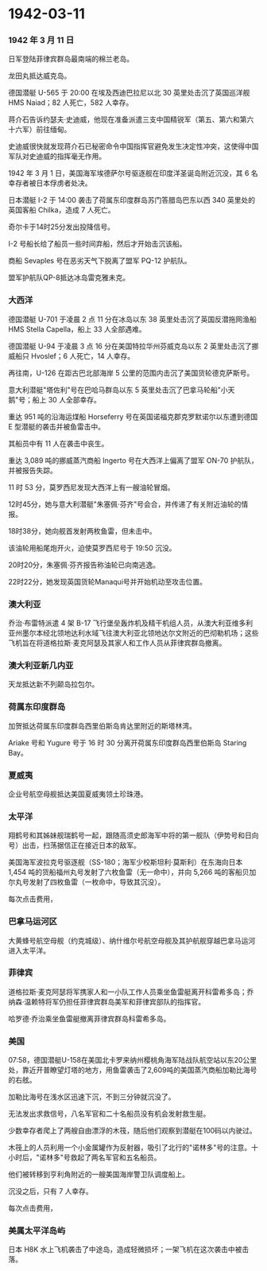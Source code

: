 # 1942-03-11

### 1942 年 3 月 11 日

日军登陆菲律宾群岛最南端的棉兰老岛。

龙田丸抵达威克岛。

德国潜艇 U-565 于 20:00 在埃及西迪巴拉尼以北 30 英里处击沉了英国巡洋舰
HMS Naiad；82 人死亡，582 人幸存。

蒋介石告诉约瑟夫·史迪威，他现在准备派遣三支中国精锐军（第五、第六和第六十六军）前往缅甸。

史迪威很快就发现蒋介石已秘密命令中国指挥官避免发生决定性冲突，这使得中国军队对史迪威的指挥毫无作用。

1942 年 3 月 1 日，美国海军埃德萨尔号驱逐舰在印度洋圣诞岛附近沉没，其 6
名幸存者被日本俘虏者处决。

日本潜艇 I-2 于 14:00 袭击了荷属东印度群岛苏门答腊岛巴东以西 340
英里处的英国客船 Chilka，造成 7 人死亡。

奇尔卡于14时25分发出投降信号。

I-2 号船长给了船员一些时间弃船，然后才开始击沉该船。

商船 Sevaples 号在恶劣天气下脱离了盟军 PQ-12 护航队。

盟军护航队QP-8抵达冰岛雷克雅未克。

### 大西洋

德国潜艇 U-701 于凌晨 2 点 11 分在冰岛以东 38
英里处击沉了英国反潜拖网渔船 HMS Stella Capella，船上 33 人全部遇难。

德国潜艇 U-94 于凌晨 3 点 16 分在美国特拉华州芬威克岛以东 2
英里处击沉了挪威船只 Hvoslef；6 人死亡，14 人幸存。

再往南，U-126 在距古巴北部海岸 5 公里的范围内击沉了美国货轮德克萨斯号。

意大利潜艇"塔佐利"号在巴哈马群岛以东 5
英里处击沉了巴拿马轮船"小天鹅"号；船上 30 人全部幸存。

重达 951 吨的沿海运煤船 Horseferry
号在英国诺福克郡克罗默诺尔以东遭到德国 E 型潜艇的袭击并被鱼雷击中。

其船员中有 11 人在袭击中丧生。

重达 3,089 吨的挪威蒸汽商船 Ingerto 号在大西洋上偏离了盟军 ON-70
护航队，并被报告失踪。

11 时 53 分，莫罗西尼发现大西洋上有一艘油轮冒烟。

12时45分，她与意大利潜艇"朱塞佩·芬齐"号会合，并传递了有关附近油轮的情报。

18时38分，她向舰首发射两枚鱼雷，但未击中。

该油轮用船尾炮开火，迫使莫罗西尼号于 19:50 沉没。

20时20分，朱塞佩·芬齐报告称油轮已向南逃逸。

22时22分，她发现英国货轮Manaqui号并开始机动至攻击位置。

### 澳大利亚

乔治·布雷特派遣 4 架 B-17
飞行堡垒轰炸机及精干机组人员，从澳大利亚维多利亚州墨尔本经北领地达利水域飞往澳大利亚北领地达尔文附近的巴彻勒机场；这些飞机旨在将道格拉斯·麦克阿瑟及其家人和工作人员从菲律宾群岛撤离。

### 澳大利亚新几内亚

天龙抵达新不列颠岛拉包尔。

### 荷属东印度群岛

加贺抵达荷属东印度群岛西里伯斯岛肯达里附近的斯塔林湾。

Ariake 号和 Yugure 号于 16 时 30 分离开荷属东印度群岛西里伯斯岛 Staring
Bay。

### 夏威夷

企业号航空母舰抵达美国夏威夷领土珍珠港。

### 太平洋

翔鹤号和其姊妹舰瑞鹤号一起，跟随高须史郎海军中将的第一舰队（伊势号和日向号）出击，扫荡据信正在接近日本的敌军。

美国海军波拉克号驱逐舰（SS-180；海军少校斯坦利·莫斯利）在东海向日本
1,454 吨的货船福州丸号发射了六枚鱼雷（无一命中），并向 5,266
吨的客船贝加尔丸号发射了四枚鱼雷（一枚命中，导致其沉没）。

每次点击费用，

### 巴拿马运河区

大黄蜂号航空母舰（约克城级）、纳什维尔号航空母舰及其护航舰穿越巴拿马运河进入太平洋。

### 菲律宾

道格拉斯·麦克阿瑟将军携家人和一小队工作人员乘坐鱼雷艇离开科雷希多岛；乔纳森·温赖特将军仍担任菲律宾群岛美军和菲律宾部队的指挥官。

哈罗德·乔治乘坐鱼雷艇撤离菲律宾群岛科雷希多岛。

### 美国

07:58，德国潜艇U-158在美国北卡罗来纳州樱桃角海军陆战队航空站以东20公里处，靠近开普瞭望灯塔的地方，用鱼雷袭击了2,609吨的美国蒸汽商船加勒比海号的右舷。

加勒比海号在浅水区迅速下沉，不到三分钟就沉没了。

无法发出求救信号，八名军官和二十名船员没有机会发射救生艇。

少数幸存者爬上了两艘自由漂浮的木筏，随后他们观察到潜艇在100码以内驶过。

木筏上的人员利用一个小金属罐作为反射器，吸引了北行的"诺林多"号的注意。十小时后，"诺林多"号救起了两名军官和五名船员。

他们被转移到亨利角附近的一艘美国海岸警卫队调度船上。

沉没之后，只有 7 人幸存。

每次点击费用，

### 美属太平洋岛屿

日本 H8K
水上飞机袭击了中途岛，造成轻微损坏；一架飞机在这次袭击中被击落。